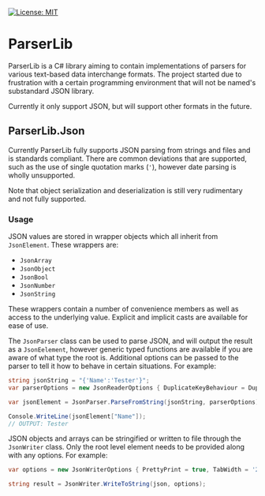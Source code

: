 [![License: MIT](https://img.shields.io/badge/License-MIT-yellow.svg)](https://opensource.org/licenses/MIT)

# ParserLib

ParserLib is a C# library aiming to contain implementations of parsers for various text-based data interchange formats. The project started due to frustration with a certain programming environment that will not be named's substandard JSON library. 

Currently it only support JSON, but will support other formats in the future.

## ParserLib.Json
Currently ParserLib fully supports JSON parsing from strings and files and is standards compliant. There are common deviations that are supported, such as the use of single quotation marks (`'`), however date parsing is wholly unsupported. 

Note that object serialization and deserialization is still very rudimentary and not fully supported.

### Usage
JSON values are stored in wrapper objects which all inherit from `JsonElement`. These wrappers are:

* `JsonArray`
* `JsonObject`
* `JsonBool`
* `JsonNumber`
* `JsonString`

These wrappers contain a number of convenience members as well as access to the underlying value. Explicit and implicit casts are available for ease of use.

The `JsonParser` class can be used to parse JSON, and will output the result as a `JsonEelement`, however generic typed functions are available if you are aware of what type the root is. Additional options can be passed to the parser to tell it how to behave in certain situations. For example:

```c#
string jsonString = "{'Name':'Tester'}";
var parserOptions = new JsonReaderOptions { DuplicateKeyBehaviour = DuplicateKeyBehaviour.Ignore };

var jsonElement = JsonParser.ParseFromString(jsonString, parserOptions);

Console.WriteLine(jsonElement["Name"]);
// OUTPUT: Tester
```

JSON objects and arrays can be stringified or written to file through the `JsonWriter` class. Only the root level element needs to be provided along with any options. For example:

```c#
var options = new JsonWriterOptions { PrettyPrint = true, TabWidth = '2' };

string result = JsonWriter.WriteToString(json, options);
```

